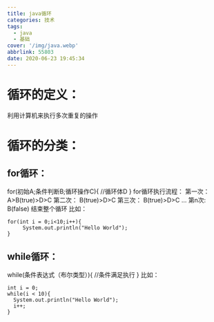 ```yaml
---
title: java循环
categories: 技术
tags:
  - java
  - 基础
cover: '/img/java.webp'
abbrlink: 55803
date: 2020-06-23 19:45:34
---
```

# 循环的定义：
利用计算机来执行多次重复的操作
# 循环的分类：
## for循环：
for(初始A;条件判断B;循环操作C){
//循环体D
}
for循环执行流程：
第一次： A>B(true)>D>C
第二次： B(true)>D>C
第三次： B(true)>D>C
...
第n次: B(false) 结束整个循环
比如：
```
for(int i = 0;i<10;i++){
​     System.out.println("Hello World");
}
```
## while循环：
while(条件表达式（布尔类型）){
//条件满足执行
}
比如：
```
int i = 0;
while(i < 10){
  System.out.println("Hello World");
  i++;
}
```